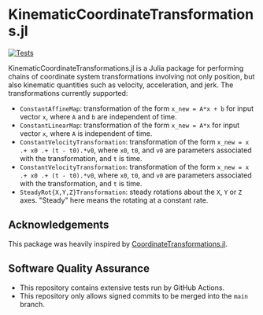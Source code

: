 # KinematicCoordinateTransformations.jl

[![Tests](https://github.com/dingraha/KinematicCoordinateTransformations/actions/workflows/test.yaml/badge.svg)](https://github.com/dingraha/KinematicCoordinateTransformations/actions/workflows/test.yaml)

KinematicCoordinateTransformations.jl is a Julia package for performing chains of coordinate system transformations involving not only position, but also kinematic quantities such as velocity, acceleration, and jerk.
The transformations currently supported:

  * `ConstantAffineMap`: transformation of the form `x_new = A*x + b` for input vector `x`, where `A` and `b` are independent of time.
  * `ConstantLinearMap`: transformation of the form `x_new = A*x` for input vector `x`, where `A` is independent of time.
  * `ConstantVelocityTransformation`: transformation of the form `x_new = x .+ x0 .+ (t - t0).*v0`, where `x0`, `t0`, and `v0` are parameters associated with the transformation, and `t` is time.
  * `ConstantVelocityTransformation`: transformation of the form `x_new = x .+ x0 .+ (t - t0).*v0`, where `x0`, `t0`, and `v0` are parameters associated with the transformation, and `t` is time.
  * `SteadyRot{X,Y,Z}Transformation`: steady rotations about the ``X``, ``Y`` or ``Z`` axes. "Steady" here means the rotating at a constant rate.


## Acknowledgements
This package was heavily inspired by [CoordinateTransformations.jl](https://github.com/JuliaGeometry/CoordinateTransformations.jl).

## Software Quality Assurance
* This repository contains extensive tests run by GitHub Actions.
* This repository only allows signed commits to be merged into the `main` branch.
